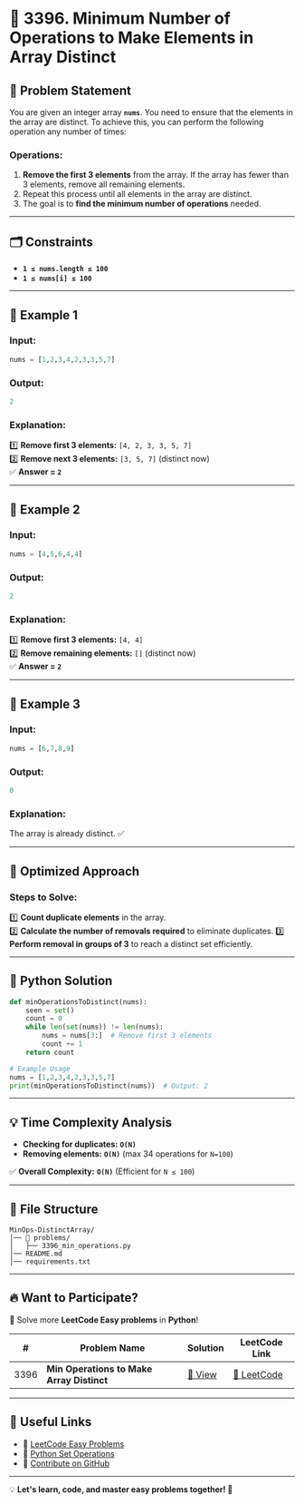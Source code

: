 # 📄 3396. Minimum Number of Operations to Make Elements in Array Distinct  

## 📌 Problem Statement  
You are given an integer array **`nums`**. You need to ensure that the elements in the array are distinct. To achieve this, you can perform the following operation any number of times:

### **Operations:**  
1. **Remove the first 3 elements** from the array. If the array has fewer than 3 elements, remove all remaining elements.
2. Repeat this process until all elements in the array are distinct.
3. The goal is to **find the minimum number of operations** needed.

---

## 🗂 **Constraints**  
- **`1 ≤ nums.length ≤ 100`**  
- **`1 ≤ nums[i] ≤ 100`**  

---

## 🔢 **Example 1**  

### **Input:**  
```python
nums = [1,2,3,4,2,3,3,5,7]
```
### **Output:**  
```python
2
```
### **Explanation:**  
1️⃣ **Remove first 3 elements:** `[4, 2, 3, 3, 5, 7]`  
2️⃣ **Remove next 3 elements:** `[3, 5, 7]` (distinct now)  
✅ **Answer = `2`**

---

## 🔢 **Example 2**  

### **Input:**  
```python
nums = [4,5,6,4,4]
```
### **Output:**  
```python
2
```
### **Explanation:**  
1️⃣ **Remove first 3 elements:** `[4, 4]`  
2️⃣ **Remove remaining elements:** `[]` (distinct now)  
✅ **Answer = `2`**

---

## 🔢 **Example 3**  

### **Input:**  
```python
nums = [6,7,8,9]
```
### **Output:**  
```python
0
```
### **Explanation:**  
The array is already distinct. ✅

---

## 🚀 **Optimized Approach**  

### **Steps to Solve:**  
1️⃣ **Count duplicate elements** in the array.  
2️⃣ **Calculate the number of removals required** to eliminate duplicates.
3️⃣ **Perform removal in groups of 3** to reach a distinct set efficiently.  

---

## 🐍 **Python Solution**  

```python
def minOperationsToDistinct(nums):
    seen = set()
    count = 0
    while len(set(nums)) != len(nums):
        nums = nums[3:]  # Remove first 3 elements
        count += 1
    return count

# Example Usage
nums = [1,2,3,4,2,3,3,5,7]
print(minOperationsToDistinct(nums))  # Output: 2
```

---

## 💡 **Time Complexity Analysis**  
- **Checking for duplicates:** **`O(N)`**  
- **Removing elements:** **`O(N)`** (max 34 operations for `N=100`)  

✅ **Overall Complexity:** **`O(N)`** (Efficient for `N ≤ 100`)  

---

## 📂 **File Structure**  
```
MinOps-DistinctArray/
│── 📁 problems/
│   ├── 3396_min_operations.py
│── README.md  
│── requirements.txt  
```

---

## 🔥 **Want to Participate?**  
🚀 Solve more **LeetCode Easy problems** in **Python**!  

| #    | Problem Name                              | Solution                                  | LeetCode Link                                                                                                |
| ---- | ----------------------------------------- | ----------------------------------------- | ------------------------------------------------------------------------------------------------------------ |
| 3396 | **Min Operations to Make Array Distinct** | [🔗 View](problems/3396_min_operations.py) | [🔗 LeetCode](https://leetcode.com/problems/minimum-number-of-operations-to-make-elements-in-array-distinct/) |

---

## 🔗 **Useful Links**  
- 📘 [LeetCode Easy Problems](https://leetcode.com/problemset/all/?difficulty=Easy)  
- 🐍 [Python Set Operations](https://docs.python.org/3/library/stdtypes.html#set)  
- 🌟 [Contribute on GitHub](https://github.com/your-username/LeetCode_Easy_Problems)  

---

💡 **Let's learn, code, and master easy problems together! 🚀**
